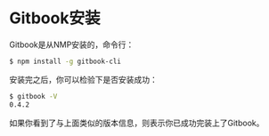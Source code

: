Gitbook安装
====

Gitbook是从NMP安装的，命令行：

```bash
$ npm install -g gitbook-cli
```

安装完之后，你可以检验下是否安装成功：

```bash
$ gitbook -V
0.4.2
```

如果你看到了与上面类似的版本信息，则表示你已成功完装上了Gitbook。
